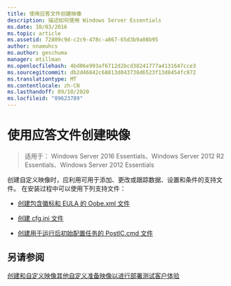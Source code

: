 ```yaml
---
title: 使用应答文件创建映像
description: 描述如何使用 Windows Server Essentials
ms.date: 10/03/2016
ms.topic: article
ms.assetid: 72809c9d-c2c9-478c-a867-65d3b9a08b95
author: nnamuhcs
ms.author: geschuma
manager: mtillman
ms.openlocfilehash: 4bd06e993af6712d2bcd38241777a4131647cce3
ms.sourcegitcommit: db2d46842c68813d043738d6523f13d8454fc972
ms.translationtype: MT
ms.contentlocale: zh-CN
ms.lasthandoff: 09/10/2020
ms.locfileid: "89623789"
---
```

# <a name="create-an-image-by-using-answer-files"></a>使用应答文件创建映像

>适用于： Windows Server 2016 Essentials、Windows Server 2012 R2 Essentials、Windows Server 2012 Essentials

创建自定义映像时，应利用可用于添加、更改或跟踪数据、设置和条件的支持文件。 在安装过程中可以使用下列支持文件：

-   [创建包含徽标和 EULA 的 Oobe.xml 文件](Create-the-Oobe.xml-File-Including-Logo-and-EULA.md)

-   [创建 cfg.ini 文件](Create-the-Cfg.ini-File.md)

-   [创建用于运行后初始配置任务的 PostIC.cmd 文件](Create-the-PostIC.cmd-File-for-Running-Post-Initial-Configuration-Tasks.md)

## <a name="see-also"></a>另请参阅
 [创建和自定义映像](Creating-and-Customizing-the-Image.md)[其他自定义](Additional-Customizations.md)[准备映像以进行部署](Preparing-the-Image-for-Deployment.md)[测试客户体验](Testing-the-Customer-Experience.md)